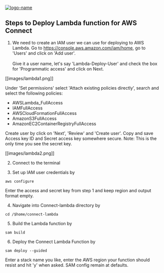 [![logo-name](https://www.private.id/static_home/images/Private-Identity-Logo-1.png)](https://www.private.id/)

## Steps to Deploy Lambda function for AWS Connect ##

1. We need to create an IAM user we can use for deploying to AWS Lambda. Go to https://console.aws.amazon.com/iam/home, go to 'Users' and click on 'Add user'.<br /><br />
Give it a user name, let's say 'Lambda-Deploy-User' and check the box for 'Programmatic access' and click on Next.

[[images/lambda1.png]]

Under 'Set permissions' select 'Attach existing policies directly', search and select the following policies:
  * AWSLambda_FullAccess
  * IAMFullAccess
  * AWSCloudFormationFullAccess
  * AmazonS3FullAccess
  * AmazonEC2ContainerRegistryFullAccess

Create user by click on 'Next', 'Review' and 'Create user'.
Copy and save Access key ID and Secret access key somewhere secure. Note: This is the only time you see the secret key.

[[images/lambda2.png]]

2.  Connect to the terminal

3.  Set up IAM user credentials by
  
 ```aws configure```

Enter the access and secret key from step 1 and keep region and output format empty.

4.  Navigate into Connect-lambda directory by

`cd /$home/connect-lambda`

5. Build the Lambda function by

`sam build`

6. Deploy the Connect Lambda Function by

`sam deploy --guided`

Enter a stack name you like, enter the AWS region your function should resist and hit 'y' when asked. SAM config remain at defaults.
